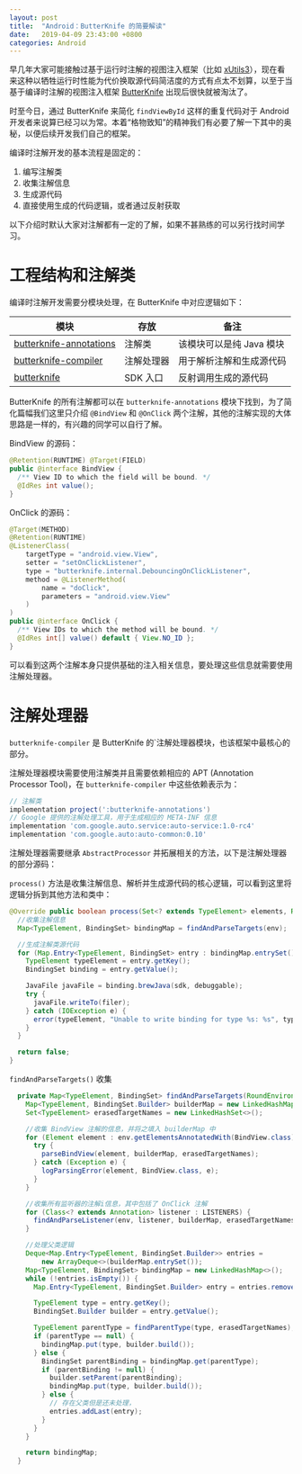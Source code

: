 ```yaml
---
layout: post
title:  "Android：ButterKnife 的简要解读"
date:   2019-04-09 23:43:00 +0800
categories: Android
---
```


早几年大家可能接触过基于运行时注解的视图注入框架（比如 [xUtils3][1]），现在看来这种以牺牲运行时性能为代价换取源代码简洁度的方式有点太不划算，以至于当基于编译时注解的视图注入框架 [ButterKnife][2] 出现后很快就被淘汰了。

时至今日，通过 ButterKnife 来简化 `findViewById` 这样的重复代码对于 Android 开发者来说算已经习以为常。本着“格物致知”的精神我们有必要了解一下其中的奥秘，以便后续开发我们自己的框架。

编译时注解开发的基本流程是固定的：

1. 编写注解类
2. 收集注解信息
3. 生成源代码
4. 直接使用生成的代码逻辑，或者通过反射获取

以下介绍时默认大家对注解都有一定的了解，如果不甚熟练的可以另行找时间学习。

# 工程结构和注解类

编译时注解开发需要分模块处理，在 ButterKnife 中对应逻辑如下：

模块|存放|备注
-|-|-
[butterknife-annotations](https://github.com/JakeWharton/butterknife/tree/master/butterknife-annotations)|注解类|该模块可以是纯 Java 模块
[butterknife-compiler](https://github.com/JakeWharton/butterknife/tree/master/butterknife-compiler)|注解处理器|用于解析注解和生成源代码
[butterknife](https://github.com/JakeWharton/butterknife/tree/master/butterknife)|SDK 入口|反射调用生成的源代码

ButterKnife 的所有注解都可以在 `butterknife-annotations` 模块下找到，为了简化篇幅我们这里只介绍 `@BindView` 和 `@OnClick` 两个注解，其他的注解实现的大体思路是一样的，有兴趣的同学可以自行了解。

BindView 的源码：

```java
@Retention(RUNTIME) @Target(FIELD)
public @interface BindView {
  /** View ID to which the field will be bound. */
  @IdRes int value();
}
```

OnClick 的源码：

```java
@Target(METHOD)
@Retention(RUNTIME)
@ListenerClass(
    targetType = "android.view.View",
    setter = "setOnClickListener",
    type = "butterknife.internal.DebouncingOnClickListener",
    method = @ListenerMethod(
        name = "doClick",
        parameters = "android.view.View"
    )
)
public @interface OnClick {
  /** View IDs to which the method will be bound. */
  @IdRes int[] value() default { View.NO_ID };
}
```

可以看到这两个注解本身只提供基础的注入相关信息，要处理这些信息就需要使用注解处理器。

# 注解处理器

`butterknife-compiler` 是 ButterKnife 的`注解处理器模块，也该框架中最核心的部分。

注解处理器模块需要使用注解类并且需要依赖相应的 APT (Annotation Processor Tool)，在 `butterknife-compiler` 中这些依赖表示为：

```gradle
// 注解类
implementation project(':butterknife-annotations')
// Google 提供的注解处理工具，用于生成相应的 META-INF 信息
implementation 'com.google.auto.service:auto-service:1.0-rc4'
implementation 'com.google.auto:auto-common:0.10'
```

注解处理器需要继承 `AbstractProcessor` 并拓展相关的方法，以下是注解处理器的部分源码：

`process()` 方法是收集注解信息、解析并生成源代码的核心逻辑，可以看到这里将逻辑分拆到其他方法和类中：

```java
@Override public boolean process(Set<? extends TypeElement> elements, RoundEnvironment env) {
  //收集注解信息
  Map<TypeElement, BindingSet> bindingMap = findAndParseTargets(env);

  //生成注解类源代码
  for (Map.Entry<TypeElement, BindingSet> entry : bindingMap.entrySet()) {
    TypeElement typeElement = entry.getKey();
    BindingSet binding = entry.getValue();

    JavaFile javaFile = binding.brewJava(sdk, debuggable);
    try {
      javaFile.writeTo(filer);
    } catch (IOException e) {
      error(typeElement, "Unable to write binding for type %s: %s", typeElement, e.getMessage());
    }
  }

  return false;
}
```

`findAndParseTargets()` 收集

```java
  private Map<TypeElement, BindingSet> findAndParseTargets(RoundEnvironment env) {
    Map<TypeElement, BindingSet.Builder> builderMap = new LinkedHashMap<>();
    Set<TypeElement> erasedTargetNames = new LinkedHashSet<>();

    //收集 BindView 注解的信息，并将之填入 builderMap 中
    for (Element element : env.getElementsAnnotatedWith(BindView.class)) {
      try {
        parseBindView(element, builderMap, erasedTargetNames);
      } catch (Exception e) {
        logParsingError(element, BindView.class, e);
      }
    }

    //收集所有监听器的注解i信息，其中包括了 OnClick 注解
    for (Class<? extends Annotation> listener : LISTENERS) {
      findAndParseListener(env, listener, builderMap, erasedTargetNames);
    }

    //处理父类逻辑
    Deque<Map.Entry<TypeElement, BindingSet.Builder>> entries =
        new ArrayDeque<>(builderMap.entrySet());
    Map<TypeElement, BindingSet> bindingMap = new LinkedHashMap<>();
    while (!entries.isEmpty()) {
      Map.Entry<TypeElement, BindingSet.Builder> entry = entries.removeFirst();

      TypeElement type = entry.getKey();
      BindingSet.Builder builder = entry.getValue();

      TypeElement parentType = findParentType(type, erasedTargetNames);
      if (parentType == null) {
        bindingMap.put(type, builder.build());
      } else {
        BindingSet parentBinding = bindingMap.get(parentType);
        if (parentBinding != null) {
          builder.setParent(parentBinding);
          bindingMap.put(type, builder.build());
        } else {
          // 存在父类但是还未处理，
          entries.addLast(entry);
        }
      }
    }

    return bindingMap;
  }
```





[1]:https://github.com/wyouflf/xUtils3
[2]:https://github.com/JakeWharton/butterknife.git